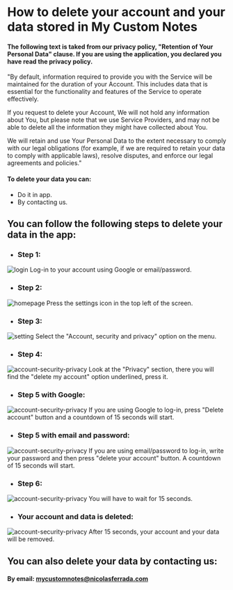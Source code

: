 # **How to delete your account and your data stored in My Custom Notes**

#### The following text is taked from our privacy policy, "Retention of Your Personal Data" clause. If you are using the application, you declared you have read the privacy policy.

"By default, information required to provide you with the Service will be maintained for the duration of your Account. This includes data that is essential for the functionality and features of the Service to operate effectively.

If you request to delete your Account, We will not hold any information about You, but please note that we use Service Providers, and may not be able to delete all the information they might have collected about You.

We will retain and use Your Personal Data to the extent necessary to comply with our legal obligations (for example, if we are required to retain your data to comply with applicable laws), resolve disputes, and enforce our legal agreements and policies."

#### **To delete your data you can:**

- Do it in app.
- By contacting us.

## **You can follow the following steps to delete your data in the app:**

- ### Step 1:
![login](resource:assets/account_delete/account_delete_images/1-login.png) Log-in to your account using Google or email/password.

- ### Step 2:
![homepage](resource:assets/account_delete/account_delete_images/2-home-page.png) Press the settings icon in the top left of the screen.

- ### Step 3:
![setting](resource:assets/account_delete/account_delete_images/3-setting-menu.png) Select the "Account, security and privacy" option on the menu.

- ### Step 4:
![account-security-privacy](resource:assets/account_delete/account_delete_images/4-account-security-privacy.png) Look at the "Privacy" section, there you will find the "delete my account" option underlined, press it.

- ### Step 5 with Google:
![account-security-privacy](resource:assets/account_delete/account_delete_images/5-delete-account-google.png) If you are using Google to log-in, press "Delete account" button and a countdown of 15 seconds will start.

- ### Step 5 with email and password:
![account-security-privacy](resource:assets/account_delete/account_delete_images/5-delete-account-email-password.png) If you are using email/password to log-in, write your password and then press "delete your account" button. A countdown of 15 seconds will start.

- ### Step 6:
![account-security-privacy](resource:assets/account_delete/account_delete_images/6-countdown.png) You will have to wait for 15 seconds.

- ### Your account and data is deleted:
![account-security-privacy](resource:assets/account_delete/account_delete_images/7-account-deleted-successfully.png) After 15 seconds, your account and your data will be removed.

## You can also delete your data by contacting us:

#### By email: mycustomnotes@nicolasferrada.com



